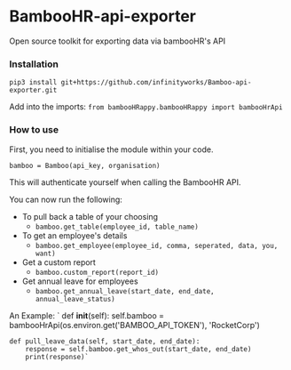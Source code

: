 # BambooHR-api-exporter
Open source toolkit for exporting data via bambooHR's API

### Installation
`pip3 install git+https://github.com/infinityworks/Bamboo-api-exporter.git`

Add into the imports:
`from bambooHRappy.bambooHRappy import bambooHrApi`

### How to use

First, you need to initialise the module within your code.

`bamboo = Bamboo(api_key, organisation)`

This will authenticate yourself when calling the BambooHR API.

You can now run the following:

- To pull back a table of your choosing
  - `bamboo.get_table(employee_id, table_name)`
- To get an employee's details
  - `bamboo.get_employee(employee_id, comma, seperated, data, you, want)`
- Get a custom report
  - `bamboo.custom_report(report_id)`
- Get annual leave for employees
  - `bamboo.get_annual_leave(start_date, end_date, annual_leave_status)`

An Example:
`   def __init__(self):
        self.bamboo = bambooHrApi(os.environ.get('BAMBOO_API_TOKEN'), 'RocketCorp')

    def pull_leave_data(self, start_date, end_date):
        response = self.bamboo.get_whos_out(start_date, end_date)
        print(response)`
